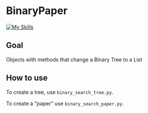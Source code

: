 # BinaryPaper

[![My Skills](https://skillicons.dev/icons?i=py,github,idea&theme=light)](https://skillicons.dev)

## Goal

Objects with methods that change a Binary Tree to a List

## How to use

To create a tree, use ``binary_search_tree.py``.

To create a "paper" use ``binary_search_paper.py``.
